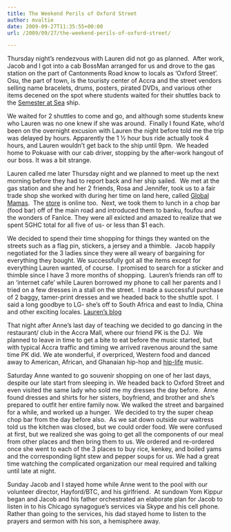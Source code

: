 ```yaml
---
title: The Weekend Perils of Oxford Street
author: mvaltie
date: 2009-09-27T11:35:55+00:00
url: /2009/09/27/the-weekend-perils-of-oxford-street/

---
```

Thursday night’s rendezvous with Lauren did not go as planned.  After work, Jacob and I got into a cab BossMan arranged for us and drove to the gas station on the part of Cantonments Road know to locals as ‘Oxford Street’.  Osu, the part of town, is the touristy center of Accra and the street vendors selling name bracelets, drums, posters, pirated DVDs, and various other items decened on the spot where students waited for their shuttles back to the [Semester at Sea][1] ship.

We waited for 2 shuttles to come and go, and although some students knew who Lauren was no one knew if she was around.  Finally I found Kate, who’d been on the overnight excusion with Lauren the night before told me the trip was delayed by hours. Apparently the 1 ½ hour bus ride actually took 4 hours, and Lauren wouldn’t get back to the ship until 9pm.  We headed home to Pokuase with our cab driver, stopping by the after-work hangout of our boss. It was a bit strange.

Lauren called me later Thursday night and we planned to meet up the next morning before they had to report back and her ship sailed.  We met at the gas station and she and her 2 friends, Rosa and Jennifer, took us to a fair trade shop she worked with during her time on land here, called [Global Mamas][2].  The [store][3] is online too.  Next, we took them to lunch in a chop bar (food bar) off of the main road and introduced them to banku, foufou and the wonders of FanIce. They were all exicted and amazed to realize that we spent 5GHC total for all five of us- or less than $1 each.

We decided to spend their time shopping for things they wanted on the streets such as a flag pin, stickers, a jersey and a thimble.  Jacob happily negotiated for the 3 ladies since they were all weary of bargaining for everything they bought. We successfully got all the items except for everything Lauren wanted, of course.  I promised to search for a sticker and thimble since I have 3 more months of shopping.  Lauren’s friends ran off to an ‘internet cafe’ while Lauren borrowed my phone to call her parents and I tried on a few dresses in a stall on the street.  I made a successful purchase of 2 baggy, tamer-print dresses and we headed back to the shuttle spot.  I said a long goodbye to LG- she’s off to South Africa and east to India, China and other exciting locales. [Lauren&#8217;s blog][4]

That night after Anne’s last day of teaching we decided to go dancing in the restaurant/ club in the Accra Mall, where our friend PK is the DJ.  We planned to leave in time to get a bite to eat before the music started, but with typical Accra traffic and timing we arrived ravenous around the same time PK did. We ate wonderful, if overpriced, Western food and danced away to American, African, and Ghanaian hip-hop and <a href="http://en.wikipedia.org/wiki/Hiplife" target="_blank" rel="noopener noreferrer">hip-life</a> music.

Saturday Anne wanted to go souvenir shopping on one of her last days, despite our late start from sleeping in. We headed back to Oxford Street and even visited the same lady who sold me my dresses the day before.  Anne found dresses and shirts for her sisters, boyfriend, and brother and she’s prepared to outfit her entire family now. We walked the street and bargained for a while, and worked up a hunger.  We decided to try the super cheap chop bar from the day before also.  As we sat down outside our waitress told us the kitchen was closed, but we could order food. We were confused at first, but we realized she was going to get all the components of our meal from other places and then bring them to us. We ordered and re-ordered once she went to each of the 3 places to buy rice, kenkey, and boiled yams and the corresponding light stew and pepper soups for us. We had a great time watching the complicated organization our meal required and talking until late at night.

Sunday Jacob and I stayed home while Anne went to the pool with our volunteer director, Hayford/BTC, and his girlfriend.  At sundown Yom Kippur began and Jacob and his father orchestrated an elaborate plan for Jacob to listen in to his Chicago synagogue’s services via Skype and his cell phone.  Rather than going to the services, his dad stayed home to listen to the prayers and sermon with his son, a hemisphere away.

 [1]: http://www.semesteratsea.org/voyages/fall-2009/fall-2009-itinerary/calendar.php
 [2]: http://www.globalmamas.org/
 [3]: http://www.tradeforchange.com
 [4]: http://lmgsadventures.blogspot.com/